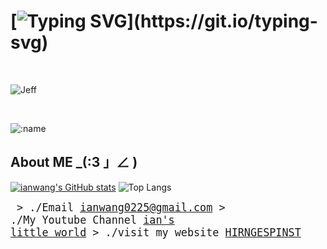 # [![Typing SVG](https://readme-typing-svg.demolab.com/?lines=You_are_BABABOI!!!)](https://git.io/typing-svg)
</br>

<p align="left"> <img src="https://i.imgur.com/rephNDd.jpg" alt="Jeff" /> </p>
</br>

![:name](https://count.getloli.com/get/@ianwang0225?theme=gelbooru)

## About ME _(:3 」∠ ) 
<be>

[![ianwang's GitHub stats](https://github-readme-stats.vercel.app/api?username=ianwang0225&show_icons=true&theme=gruvbox)](https://github.com/anuraghazra/github-readme-stats)
![Top Langs](https://github-readme-stats.vercel.app/api/top-langs/?username=ianwang0225&layout=compact&theme=gruvbox&card_width=150)

<big><pre>
&#62; ./Email
[ianwang0225@gmail.com](ianwang0225@gmail.com)
&#62; ./My Youtube Channel
[ian's little world](https://www.youtube.com/channel/UChDOJicsLU6zBG06MakoN2Q)
&#62; ./visit my website
[HIRNGESPINST](https://ianwang0225.github.io/)
</pre></big>



</br>



